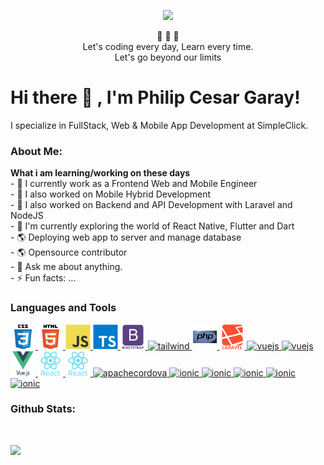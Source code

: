 
<p align="center" ><img 
 src="https://user-images.githubusercontent.com/22797857/90096298-b90f4b00-dd54-11ea-9a31-00ad53f8ec04.gif" width="40%"/></p>

<p align="center">
 💎 💎 💎 </br>
 Let's coding every day, Learn every time.<br>
 Let's go beyond our limits<br>
</p>

# Hi there 👋 , I'm Philip Cesar Garay!
I specialize in FullStack, Web & Mobile App Development at SimpleClick.

### About Me:
 <summary><strong>What i am learning/working on these days</strong></summary>
  - 🔭 I currently work as a Frontend Web and Mobile Engineer </br>
  - 📱 I also worked on Mobile Hybrid Development</br>
  - 📱 I also worked on Backend and API Development with Laravel and NodeJS</br>
  - 🌱 I'm currently exploring the world of React Native, Flutter and Dart </br>
  - 🌎 Deploying web app to server and manage database <br/>
  - 🌎 Opensource contributor <br/>
  - 💬 Ask me about anything. </br>
  - ⚡ Fun facts: ... </br>
  
### Languages and Tools
<p align="left">

<a href="https://www.w3schools.com/css/" target="_blank"> <img src="https://raw.githubusercontent.com/devicons/devicon/master/icons/css3/css3-original-wordmark.svg" alt="css3" width="40" height="40"/> </a> 
<a href="https://www.w3.org/html/" target="_blank"> <img src="https://raw.githubusercontent.com/devicons/devicon/master/icons/html5/html5-original-wordmark.svg" alt="html5" width="40" height="40"/> </a> 
<a href="https://developer.mozilla.org/en-US/docs/Web/JavaScript" target="_blank"> <img src="https://raw.githubusercontent.com/devicons/devicon/master/icons/javascript/javascript-original.svg" alt="javascript" width="40" height="40"/> </a> 
<a href="https://www.typescriptlang.org/" target="_blank"> <img src="https://raw.githubusercontent.com/devicons/devicon/master/icons/typescript/typescript-original.svg" alt="typescript" width="40" height="40"/> </a> 
<a href="https://getbootstrap.com" target="_blank"> <img src="https://raw.githubusercontent.com/devicons/devicon/master/icons/bootstrap/bootstrap-plain-wordmark.svg" alt="bootstrap" width="40" height="40"/> </a> 
<a href="https://nodejs.org/en/" target="_blank"> <img src="https://upload.wikimedia.org/wikipedia/commons/thumb/d/d9/Node.js_logo.svg/590px-Node.js_logo.svg.png" alt="tailwind" width="70" height="40"/> </a> 
<a href="https://www.php.net" target="_blank"> <img src="https://raw.githubusercontent.com/devicons/devicon/master/icons/php/php-original.svg" alt="php" width="40" height="40"/> </a> 
<a href="https://laravel.com/" target="_blank"> <img src="https://raw.githubusercontent.com/devicons/devicon/master/icons/laravel/laravel-plain-wordmark.svg" alt="laravel" width="40" height="40"/> </a> 
<a href="https://angular.io/" target="_blank"> <img src="https://upload.wikimedia.org/wikipedia/commons/thumb/c/cf/Angular_full_color_logo.svg/240px-Angular_full_color_logo.svg.png" alt="vuejs" width="40" height="40"/> </a> 
<a href="https://angularjs.org/" target="_blank"> <img src="https://angular.io/assets/images/logos/angularjs/AngularJS-Shield.svg" alt="vuejs" width="40" height="40"/> </a> 
<a href="https://vuejs.org/" target="_blank"> <img src="https://raw.githubusercontent.com/devicons/devicon/master/icons/vuejs/vuejs-original-wordmark.svg" alt="vuejs" width="40" height="40"/> </a> 
<a href="https://reactnative.dev/" target="_blank"> <img src="https://raw.githubusercontent.com/devicons/devicon/master/icons/react/react-original-wordmark.svg" alt="reactnative" width="40" height="40"/> </a> 
<a href="https://reactjs.org/" target="_blank"> <img src="https://raw.githubusercontent.com/devicons/devicon/master/icons/react/react-original-wordmark.svg" alt="react" width="40" height="40"/> </a> 
<a href="https://cordova.apache.org/" target="_blank"> <img src="https://www.vectorlogo.zone/logos/apache_cordova/apache_cordova-icon.svg" alt="apachecordova" width="40" height="40"/> </a> 
<a href="https://ionicframework.com" target="_blank"> <img src="https://upload.wikimedia.org/wikipedia/commons/d/d1/Ionic_Logo.svg" alt="ionic" width="40" height="40"/> </a> 
<a href="https://www.electronjs.org/" target="_blank"> <img src="https://hackr.io/tutorials/electron/logo-electron.svg?ver=1551354757" alt="ionic" width="40" height="40"/> </a> 
<a href="https://capacitorjs.com/" target="_blank"> <img src="https://pbs.twimg.com/profile_images/1268235262641004544/OLW1xl7t.png" alt="ionic" width="40" height="40"/> </a> 
<a href="https://www.mysql.com/" target="_blank"> <img src="https://pngimg.com/uploads/mysql/mysql_PNG23.png" alt="ionic" width="40" height="40"/> </a> 
<a href="https://mariadb.org/" target="_blank"> <img src="https://media.licdn.com/dms/image/C560BAQGFI7MVRj4nkg/company-logo_200_200/0?e=2159024400&v=beta&t=3YPxD_rrzgAr0gCRRmw8tbq28dYoKNVxuU8sqOZNFbk" alt="ionic" width="40" height="40"/> </a> 

</p>



### Github Stats:

<br>

<p align = "left">
  <img src = "https://github-readme-stats.vercel.app/api?username=philipsimpleclick&show_icons=true&count_private=true&theme=prussian&line_height=32">
</p>
